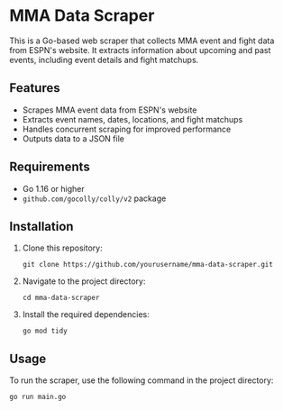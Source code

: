 # MMA Data Scraper

This is a Go-based web scraper that collects MMA event and fight data from ESPN's website. It extracts information about upcoming and past events, including event details and fight matchups.

## Features

- Scrapes MMA event data from ESPN's website
- Extracts event names, dates, locations, and fight matchups
- Handles concurrent scraping for improved performance
- Outputs data to a JSON file

## Requirements

- Go 1.16 or higher
- `github.com/gocolly/colly/v2` package

## Installation

1. Clone this repository:
   ```
   git clone https://github.com/yourusername/mma-data-scraper.git
   ```

2. Navigate to the project directory:
   ```
   cd mma-data-scraper
   ```

3. Install the required dependencies:
   ```
   go mod tidy
   ```

## Usage

To run the scraper, use the following command in the project directory:
```
go run main.go
```

